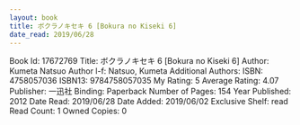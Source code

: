 ```yaml
---
layout: book
title: ボクラノキセキ 6 [Bokura no Kiseki 6]
date_read: 2019/06/28
---
```


Book Id: 17672769
Title: ボクラノキセキ 6 [Bokura no Kiseki 6]
Author: Kumeta Natsuo
Author l-f: Natsuo, Kumeta
Additional Authors: 
ISBN: 4758057036
ISBN13: 9784758057035
My Rating: 5
Average Rating: 4.07
Publisher: 一迅社
Binding: Paperback
Number of Pages: 154
Year Published: 2012
Date Read: 2019/06/28
Date Added: 2019/06/02
Exclusive Shelf: read
Read Count: 1
Owned Copies: 0

